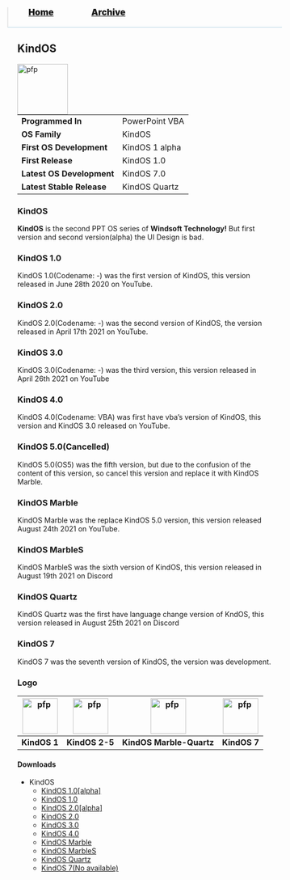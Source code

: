 <blockquote style="background: #0000;border-bottom: 1px solid #B2D2E1;height: 30px;margin: 0 -20px 20px;padding: 0px 20px 9px 40px;">
  <p style=""><a href="https://pptos-org.github.io/pptos/" style="font-size: 17px;font-weight: 900;font-style: normal;text-shadow: rgba(255,255,255,0.9) 0 1px 0;">Home</a>&nbsp;&nbsp;&nbsp;&nbsp;&nbsp;&nbsp;&nbsp;&nbsp;&nbsp;&nbsp;&nbsp;&nbsp;&nbsp;&nbsp;&nbsp;&nbsp;&nbsp;&nbsp;
    <a href="https://pptos-org.github.io/pptos/archive/" style="font-size: 17px;font-weight: 900;font-style: normal;text-shadow: rgba(255,255,255,0.9) 0 1px 0;">Archive</a>
  </p>
</blockquote>

## KindOS

<a>
  <img align="left" height="100" alt="pfp" src="https://user-images.githubusercontent.com/58103738/132881572-ea9a6da4-4187-48eb-a8ef-034aeed76b06.png" />
</a>

|                           |                               |
| ------------------------- | ----------------------------- |
| **Programmed In**         | PowerPoint VBA                |
| **OS Family**             | KindOS                        |
| **First OS Development**  | KindOS 1 alpha                |
| **First Release**         | KindOS 1.0                    |
| **Latest OS Development** | KindOS 7.0                    |
| **Latest Stable Release** | KindOS Quartz                 |

### KindOS

**KindOS** is the second PPT OS series of **Windsoft Technology!** But first version and second version(alpha) the UI Design is bad.

### KindOS 1.0
KindOS 1.0(Codename: -) was the first version of KindOS, this version released in June 28th 2020 on YouTube.

### KindOS 2.0
KindOS 2.0(Codename: -) was the second version of KindOS, the version released in April 17th 2021 on YouTube.

### KindOS 3.0
KindOS 3.0(Codename: -) was the third version, this version released in April 26th 2021 on YouTube

### KindOS 4.0
KindOS 4.0(Codename: VBA) was first have vba’s version of KindOS, this version and KindOS 3.0 released on YouTube.

### KindOS 5.0(Cancelled)
KindOS 5.0(OS5) was the fifth version, but due to the confusion of the content of this version, so cancel this version and replace it with KindOS Marble.

### KindOS Marble
KindOS Marble was the replace KindOS 5.0 version, this version released August 24th 2021 on YouTube.

### KindOS MarbleS
KindOS MarbleS was the sixth version of KindOS, this version released in August 19th 2021 on Discord

### KindOS Quartz

KindOS Quartz was the first have language change version of KndOS, this version released in August 25th 2021 on Discord

### KindOS 7

KindOS 7 was the seventh version of KindOS, the version was development.

### Logo

| <a href="https://user-images.githubusercontent.com/58103738/132881559-fc0ea728-b938-41ca-852c-c64fbd2a7cc9.png"><img height="70" alt="pfp" src="https://user-images.githubusercontent.com/58103738/132881559-fc0ea728-b938-41ca-852c-c64fbd2a7cc9.png" /></a> | <a href="https://user-images.githubusercontent.com/58103738/132881567-bb2d205a-cfe4-4dea-9731-ea445f17ee45.png"><img height="70" alt="pfp" src="https://user-images.githubusercontent.com/58103738/132881567-bb2d205a-cfe4-4dea-9731-ea445f17ee45.png" /></a> | <a href="https://user-images.githubusercontent.com/58103738/130623531-07df11e0-5a42-4c10-8fa5-d0b7ceabe97b.png"><img height="70" alt="pfp" src="https://user-images.githubusercontent.com/58103738/130623531-07df11e0-5a42-4c10-8fa5-d0b7ceabe97b.png" /></a> | <a href="https://user-images.githubusercontent.com/58103738/132881572-ea9a6da4-4187-48eb-a8ef-034aeed76b06.png"><img height="70" alt="pfp" src="https://user-images.githubusercontent.com/58103738/132881572-ea9a6da4-4187-48eb-a8ef-034aeed76b06.png" /></a> |
| - | - | - | - |
| **KindOS 1** | **KindOS 2-5** | **KindOS Marble-Quartz** | **KindOS 7** |

#### Downloads

- KindOS
  - [KindOS 1.0[alpha]](https://github.com/pptos-org/pptos/raw/gh-pages/files/Kind_OS/KidsOS1end.pptx)
  - [KindOS 1.0](https://github.com/pptos-org/pptos/raw/gh-pages/files/Kind_OS/KidsOS1.0end.pptx)
  - [KindOS 2.0[alpha]](https://github.com/pptos-org/pptos/raw/gh-pages/files/Kind_OS/KidsOS2_alphaend.pptx)
  - [KindOS 2.0](https://github.com/pptos-org/pptos/raw/gh-pages/files/Kind_OS/KindOS_2.0.pptx)
  - [KindOS 3.0](https://github.com/pptos-org/pptos/raw/gh-pages/files/Kind_OS/KindOS_3.0.pptm)
  - [KindOS 4.0](https://github.com/pptos-org/pptos/raw/gh-pages/files/Kind_OS/KindOS_4.0.pptm)
  - [KindOS Marble](https://github.com/pptos-org/pptos/raw/gh-pages/files/Kind_OS/KindOS_Marble.pptm)
  - [KindOS MarbleS](https://github.com/pptos-org/pptos/raw/gh-pages/files/Kind_OS/KindOS_MarbleS.pptm)
  - [KindOS Quartz](https://github.com/pptos-org/pptos/raw/gh-pages/files/Kind_OS/KindOS_Quartz.pptm)
  - [KindOS 7(No available)](https://github.com/pptos-org/pptos/raw/gh-pages/files/Kind_OS/KindOS_7.pptm)


<body style="background-image: url(https://raw.githubusercontent.com/hexa-one/pptos-wiki/gh-pages/assets/background/background.png);background-repeat: no-repeat;background-attachment: fixed;background-size: cover;">
